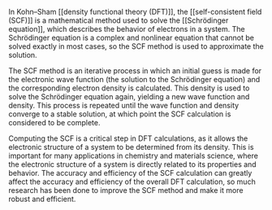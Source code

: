 In Kohn–Sham [[density functional theory (DFT)]], the [[self-consistent field (SCF)]] is a mathematical method used to solve the [[Schrödinger equation]], which describes the behavior of electrons in a system. The Schrödinger equation is a complex and nonlinear equation that cannot be solved exactly in most cases, so the SCF method is used to approximate the solution.

The SCF method is an iterative process in which an initial guess is made for the electronic wave function (the solution to the Schrödinger equation) and the corresponding electron density is calculated. This density is used to solve the Schrödinger equation again, yielding a new wave function and density. This process is repeated until the wave function and density converge to a stable solution, at which point the SCF calculation is considered to be complete.

Computing the SCF is a critical step in DFT calculations, as it allows the electronic structure of a system to be determined from its density. This is important for many applications in chemistry and materials science, where the electronic structure of a system is directly related to its properties and behavior. The accuracy and efficiency of the SCF calculation can greatly affect the accuracy and efficiency of the overall DFT calculation, so much research has been done to improve the SCF method and make it more robust and efficient.